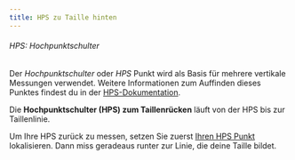 ```yaml
---
title: HPS zu Taille hinten
---
```


<Note>

###### HPS: Hochpunktschulter

Der _Hochpunktschulter_ oder _HPS_ Punkt wird als Basis für mehrere vertikale Messungen verwendet.
Weitere Informationen zum Auffinden dieses Punktes findest du in der [HPS-Dokumentation](/docs/measurements/hps/).

</Note>

Die **Hochpunktschulter (HPS) zum Taillenrücken** läuft von der HPS bis zur Taillenlinie.

Um Ihre HPS zurück zu messen, setzen Sie zuerst [Ihren HPS Punkt](/docs/measurements/hps/) lokalisieren. Dann miss geradeaus runter zur Linie, die deine Taille bildet.

